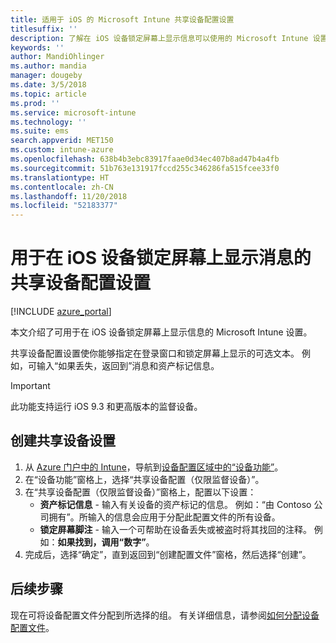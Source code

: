 ```yaml
---
title: 适用于 iOS 的 Microsoft Intune 共享设备配置设置
titlesuffix: ''
description: 了解在 iOS 设备锁定屏幕上显示信息可以使用的 Microsoft Intune 设置。
keywords: ''
author: MandiOhlinger
ms.author: mandia
manager: dougeby
ms.date: 3/5/2018
ms.topic: article
ms.prod: ''
ms.service: microsoft-intune
ms.technology: ''
ms.suite: ems
search.appverid: MET150
ms.custom: intune-azure
ms.openlocfilehash: 638b4b3ebc83917faae0d34ec407b8ad47b4a4fb
ms.sourcegitcommit: 51b763e131917fccd255c346286fa515fcee33f0
ms.translationtype: HT
ms.contentlocale: zh-CN
ms.lasthandoff: 11/20/2018
ms.locfileid: "52183377"
---
```

# <a name="shared-device-configuration-settings-to-display-messages-on-the-ios-device-lock-screen"></a>用于在 iOS 设备锁定屏幕上显示消息的共享设备配置设置

[!INCLUDE [azure_portal](./includes/azure_portal.md)]

本文介绍了可用于在 iOS 设备锁定屏幕上显示信息的 Microsoft Intune 设置。

共享设备配置设置使你能够指定在登录窗口和锁定屏幕上显示的可选文本。 例如，可输入“如果丢失，返回到”消息和资产标记信息。 

>[!IMPORTANT]
> 此功能支持运行 iOS 9.3 和更高版本的监督设备。

## <a name="create-shared-device-settings"></a>创建共享设备设置

1. 从 [Azure 门户中的 Intune](https://portal.azure.com)，导航到[设备配置区域中的“设备功能”](device-features-configure.md)。 
1. 在“设备功能”窗格上，选择“共享设备配置（仅限监督设备）”。
2. 在“共享设备配置（仅限监督设备）”窗格上，配置以下设置：
    - **资产标记信息** - 输入有关设备的资产标记的信息。 例如：“由 Contoso 公司拥有”。所输入的信息会应用于分配此配置文件的所有设备。
    - **锁定屏幕脚注** - 输入一个可帮助在设备丢失或被盗时将其找回的注释。 例如：**如果找到，调用“数字”**。
3. 完成后，选择“确定”，直到返回到“创建配置文件”窗格，然后选择“创建”。 


## <a name="next-steps"></a>后续步骤

现在可将设备配置文件分配到所选择的组。 有关详细信息，请参阅[如何分配设备配置文件](device-profile-assign.md)。
